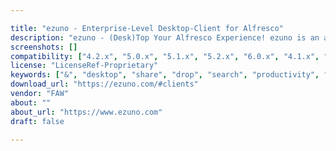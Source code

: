 ```yaml
---

title: "ezuno - Enterprise-Level Desktop-Client for Alfresco"
description: "ezuno - (Desk)Top Your Alfresco Experience! ezuno is an additive desktop client for Alfresco that comes with really cool productivity features for daily work. And with seamless Alfresco Share integration! ezuno runs both on Windows and Mac (and even Linux) and significantly speeds up 80% of your daily interactions when working with Alfresco! ... and it's FREE for 10 users! Request FREE full-featured non-expiring trial for 10 users! What users say: \\\"ezuno is an excellent time-saving tool for daily work with Alfresco. Great team of developers and support stuff always ready to meet all wishes and necessities of even a very demanding customer!\\\", Oleksandr Otava (Scientific IT Head, AFFiRiS) \\\"Supportive add-on for Alfresco I don't want to miss again."
screenshots: []
compatibility: ["4.2.x", "5.0.x", "5.1.x", "5.2.x", "6.0.x", "4.1.x", "4.2.x", "5.0.x", "5.1.x", "5.2.x", "6.0.x"]
license: "LicenseRef-Proprietary"
keywords: ["&", "desktop", "share", "drop", "search", "productivity", "full-text", "integration"]
download_url: "https://ezuno.com/#clients"
vendor: "FAW"
about: ""
about_url: "https://www.ezuno.com"
draft: false

---
```

